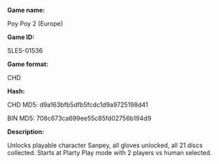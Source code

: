 **Game name:**

Poy Poy 2 (Europe)

**Game ID:**

SLES-01536

**Game format:**

CHD

**Hash:**

CHD MD5: d9a163bfb5dfb5fcdc1d9a9725198d41

BIN MD5: 708c673ca699ee55c85fd02756b194d9

**Description:**

Unlocks playable character Sanpey, all gloves unlocked, all 21 discs collected. Starts at Plarty Play mode with 2 players vs human selected.
